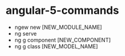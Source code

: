 # angular-5-commands

- ngew new [NEW_MODULE_NAME]
- ng serve
- ng g component [NEW_COMPONENT]
- ng g class [NEW_MODEL_NAME]